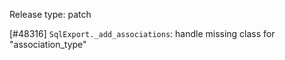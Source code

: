 Release type: patch

[#48316] `SqlExport._add_associations`: handle missing class for "association_type"
